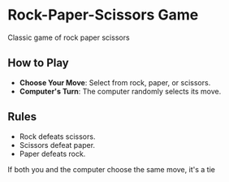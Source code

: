 # Rock-Paper-Scissors Game

Classic game of rock paper scissors

## How to Play

- **Choose Your Move**: Select from rock, paper, or scissors.
- **Computer's Turn**: The computer randomly selects its move.

## Rules

- Rock defeats scissors.
- Scissors defeat paper.
- Paper defeats rock.

If both you and the computer choose the same move, it's a tie
